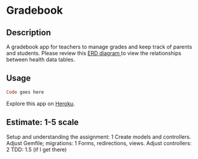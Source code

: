 # Gradebook

## Description
A gradebook app for teachers to manage grades and keep track of parents and students. Please review this <a href="https://www.lucidchart.com/invitations/accept/f54af119-7d39-476d-b50c-c28428313c7b">ERD diagram </a>to view the relationships between health data tables.

## Usage
```Ruby
Code goes here
```
Explore this app on <a href="glacial-dusk-60771.herokuapp.com">Heroku</a>.

## Estimate: 1-5 scale
Setup and understanding the assignment: 1
Create models and controllers. Adjust Gemfile; migrations: 1
Forms, redirections, views. Adjust controllers: 2
TDD: 1.5 (if I get there)
